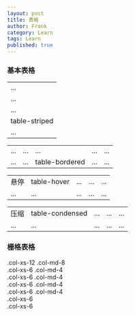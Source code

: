 ```yaml
---
layout: post
title: 表格
author: Frank
category: Learn
tags: Learn
published: true
---
```


### 基本表格
<table class="table table-striped">
<!-- On rows -->
<tr class="active"><td>...</td></tr>
<tr class="success"><td>...</td></tr>
<tr class="warning"><td>...</td></tr>
<tr class="danger"><td>table-striped</td></tr>
<tr class="info"><td>...</td></tr>
</table>

<table class="table table-bordered">
<!-- On cells (`td` or `th`) -->
<tr>
  <td class="active">...</td>
  <td class="success">...</td>
  <td class="warning">...</td>
  <td class="danger">...</td>
  <td class="info">...</td>
</tr>
<tr>
  <td class="active">...</td>
  <td class="success">...</td>
  <td class="warning">table-bordered</td>
  <td class="danger">...</td>
  <td class="info">...</td>
</tr>
</table>

<table class="table table-hover">
<!-- On cells (`td` or `th`) -->
<tr>
  <td class="active">悬停</td>
  <td class="success">table-hover</td>
  <td class="warning">...</td>
  <td class="danger">...</td>
  <td class="info">...</td>
</tr>
<tr>
  <td class="active">...</td>
  <td class="success">...</td>
  <td class="warning">...</td>
  <td class="danger">...</td>
  <td class="info">...</td>
</tr>
</table>

<table class="table table-condensed">
<!-- On cells (`td` or `th`) -->
<tr>
  <td class="active">压缩</td>
  <td class="success">table-condensed</td>
  <td class="warning">...</td>
  <td class="danger">...</td>
  <td class="info">...</td>
</tr>
<tr>
  <td class="active">...</td>
  <td class="success">...</td>
  <td class="warning">...</td>
  <td class="danger">...</td>
  <td class="info">...</td>
</tr>
</table>



### 栅格表格
<div class="container-fluid">
<!-- Stack the columns on mobile by making one full-width and the other half-width -->
<div class="row">
  <div class="col-xs-12 col-md-8">.col-xs-12 .col-md-8</div>
  <div class="col-xs-6 col-md-4">.col-xs-6 .col-md-4</div>
</div>

<!-- Columns start at 50% wide on mobile and bump up to 33.3% wide on desktop -->
<div class="row">
  <div class="col-xs-6 col-md-4">.col-xs-6 .col-md-4</div>
  <div class="col-xs-6 col-md-4">.col-xs-6 .col-md-4</div>
  <div class="col-xs-6 col-md-4">.col-xs-6 .col-md-4</div>
</div>

<!-- Columns are always 50% wide, on mobile and desktop -->
<div class="row">
  <div class="col-xs-6">.col-xs-6</div>
  <div class="col-xs-6">.col-xs-6</div>
</div>
</div>
